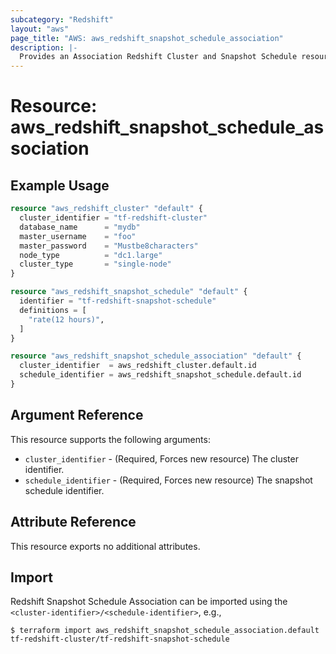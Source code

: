 ```yaml
---
subcategory: "Redshift"
layout: "aws"
page_title: "AWS: aws_redshift_snapshot_schedule_association"
description: |-
  Provides an Association Redshift Cluster and Snapshot Schedule resource.
---
```


# Resource: aws_redshift_snapshot_schedule_association

## Example Usage

```terraform
resource "aws_redshift_cluster" "default" {
  cluster_identifier = "tf-redshift-cluster"
  database_name      = "mydb"
  master_username    = "foo"
  master_password    = "Mustbe8characters"
  node_type          = "dc1.large"
  cluster_type       = "single-node"
}

resource "aws_redshift_snapshot_schedule" "default" {
  identifier = "tf-redshift-snapshot-schedule"
  definitions = [
    "rate(12 hours)",
  ]
}

resource "aws_redshift_snapshot_schedule_association" "default" {
  cluster_identifier  = aws_redshift_cluster.default.id
  schedule_identifier = aws_redshift_snapshot_schedule.default.id
}
```

## Argument Reference

This resource supports the following arguments:

* `cluster_identifier` - (Required, Forces new resource) The cluster identifier.
* `schedule_identifier` - (Required, Forces new resource) The snapshot schedule identifier.

## Attribute Reference

This resource exports no additional attributes.

## Import

Redshift Snapshot Schedule Association can be imported using the `<cluster-identifier>/<schedule-identifier>`, e.g.,

```
$ terraform import aws_redshift_snapshot_schedule_association.default tf-redshift-cluster/tf-redshift-snapshot-schedule
```
